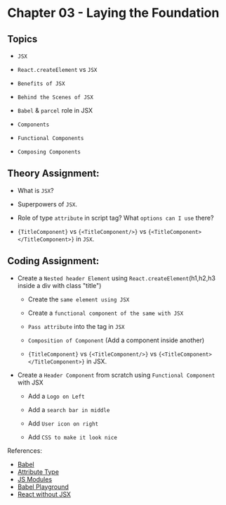 # Chapter 03 - Laying the Foundation


## Topics
- `JSX`

- `React.createElement` vs `JSX`

- `Benefits of JSX`

- `Behind the Scenes of JSX`

- `Babel` & `parcel` role in JSX

- `Components`

- `Functional Components`

- `Composing Components` 


## Theory Assignment:
- What is `JSX`?

- Superpowers of `JSX`.

- Role of type `attribute` in script tag? What `options can I use` there?

- `{TitleComponent}` vs `{<TitleComponent/>}` vs `{<TitleComponent></TitleComponent>}` in `JSX`.


## Coding Assignment:
- Create a `Nested header Element` using `React.createElement`(h1,h2,h3 inside a div with class "title")

    - Create the `same element using JSX`

    - Create a `functional component of the same with JSX`

    - `Pass attribute` into the tag in `JSX`

    - `Composition of Component` (Add a component inside another)

    - `{TitleComponent}` vs `{<TitleComponent/>}` vs `{<TitleComponent></TitleComponent>}` in JSX.

- Create a `Header Component` from scratch using `Functional Component` with JSX
    - Add a `Logo on Left`

    - Add a `search bar in middle`

    - Add `User icon on right`
    
    - Add `CSS to make it look nice`


References:

- [Babel](https://babeljs.io/)
- [Attribute Type](https://developer.mozilla.org/en-US/docs/Web/HTML/Element/script#attr-type) 
- [JS Modules](https://developer.mozilla.org/en-US/docs/Web/JavaScript/Guide/Modules)
- [Babel Playground](https://babeljs.io/repl#)
- [React without JSX](https://reactjs.org/docs/react-without-jsx.html)